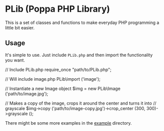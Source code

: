 PLib (Poppa PHP Library)
================================================================================

This is a set of classes and functions to make everyday PHP programming a
little bit easier.

Usage
--------------------------------------------------------------------------------

It's simple to use. Just include `PLib.php` and then import the functionality
you want.

  // Include PLib.php
  require_once "path/to/PLib.php";
  
  // Will include image.php
  PLib\import ('image');
  
  // Instantiate a new Image object
  $img = new PLib\Image ('path/to/image.jpg');
  
  // Makes a copy of the image, crops it around the center and turns it into
  // grayscale
  $img->copy ('path/to/image-copy.jpg')->crop_center (300, 300)->grayscale ();
  
There might be some more examples in the [example](tree/master/examples) 
directory.
